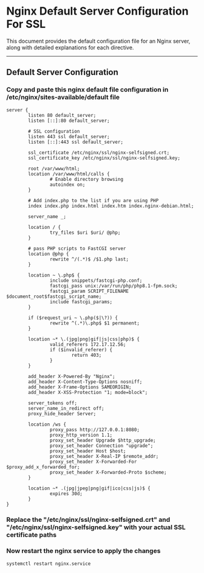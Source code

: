 # Nginx Default Server Configuration For SSL

This document provides the default configuration file for an Nginx server, along with detailed explanations for each directive.

---

## Default Server Configuration
### Copy and paste this nginx default file configuration in /etc/nginx/sites-available/default file
```nginx
server {
        listen 80 default_server;
        listen [::]:80 default_server;

        # SSL configuration
        listen 443 ssl default_server;
        listen [::]:443 ssl default_server;

        ssl_certificate /etc/nginx/ssl/nginx-selfsigned.crt;
        ssl_certificate_key /etc/nginx/ssl/nginx-selfsigned.key;

        root /var/www/html;
        location /var/www/html/calls {
                # Enable directory browsing
                autoindex on;
        }

        # Add index.php to the list if you are using PHP
        index index.php index.html index.htm index.nginx-debian.html;

        server_name _;

        location / {
                try_files $uri $uri/ @php;
        }

        # pass PHP scripts to FastCGI server
        location @php {
                rewrite ^/(.*)$ /$1.php last;
        }

        location ~ \.php$ {
                include snippets/fastcgi-php.conf;
                fastcgi_pass unix:/var/run/php/php8.1-fpm.sock;
                fastcgi_param SCRIPT_FILENAME $document_root$fastcgi_script_name;
                include fastcgi_params;
        }

        if ($request_uri ~ \.php($|\?)) {
                rewrite ^(.*)\.php$ $1 permanent;
        }

        location ~* \.(jpg|png|gif|js|css|php)$ {
                valid_referers 172.17.12.56;
                if ($invalid_referer) {
                        return 403;
                }
        }

        add_header X-Powered-By "Nginx";
        add_header X-Content-Type-Options nosniff;
        add_header X-Frame-Options SAMEORIGIN;
        add_header X-XSS-Protection "1; mode=block";

        server_tokens off;
        server_name_in_redirect off;
        proxy_hide_header Server;

        location /ws {
                proxy_pass http://127.0.0.1:8080;
                proxy_http_version 1.1;
                proxy_set_header Upgrade $http_upgrade;
                proxy_set_header Connection "upgrade";
                proxy_set_header Host $host;
                proxy_set_header X-Real-IP $remote_addr;
                proxy_set_header X-Forwarded-For $proxy_add_x_forwarded_for;
                proxy_set_header X-Forwarded-Proto $scheme;
        }

        location ~* .(jpg|jpeg|png|gif|ico|css|js)$ {
                expires 30d;
        }
}
```
### Replace the "/etc/nginx/ssl/nginx-selfsigned.crt" and "/etc/nginx/ssl/nginx-selfsigned.key"  with your actual SSL certificate paths 

### Now restart the nginx service to apply the changes

```
systemctl restart nginx.service

```
